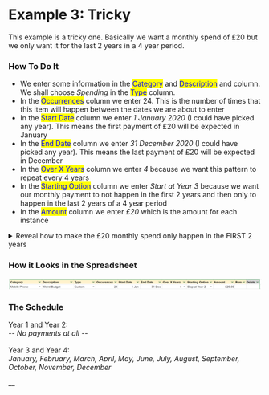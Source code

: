 # Example 3: Tricky

This example is a tricky one. Basically we want a monthly spend of £20 but we only want it for the last 2 years in a 4 year period.

### How To Do It

* We enter some information in the <mark style="color:blue;">Category</mark> and <mark style="color:blue;">Description</mark> and column. We shall choose _Spending_ in the <mark style="color:blue;">Type</mark> column.
* In the <mark style="color:blue;">Occurrences</mark> column we enter 24. This is the number of times that this item will happen between the dates we are about to enter
* In the <mark style="color:blue;">Start Date</mark> column we enter _1 January 2020_ (I could have picked any year). This means the first payment of £20 will be expected in January
* In the <mark style="color:blue;">End Date</mark> column we enter _31 December 2020_ (I could have picked any year). This means the last payment of £20 will be expected in December&#x20;
* In the <mark style="color:blue;">Over X Years</mark> column we enter _4_ because we want this pattern to repeat every 4 years
* In the <mark style="color:blue;">Starting Option</mark> column we enter _Start at Year 3_ because we want our monthly payment to not happen in the first 2 years and then only to happen in the last 2 years of a 4 year period
* In the <mark style="color:blue;">Amount</mark> column we enter _£20_ which is the amount for each instance

<details>

<summary>Reveal how to make the £20 monthly spend only happen in the FIRST 2 years</summary>

In the <mark style="color:blue;">Starting Option</mark> column we enter _Stop at Year 2_ instead of _Start at Year 3_. Note how  the stopping option means **at the end of the year**

</details>

### How it Looks in the Spreadsheet

![Monthly spend for the last 2 years of a 4 year period](<../../.gitbook/assets/Monthly 2 Out Of 4.png>)

### **The Schedule**

Year 1 and Year 2:\
_-- No payments at all --_\
\
Year 3 and Year 4:\
_January, February, March, April, May, June, July, August, September, October, November, December_

__
